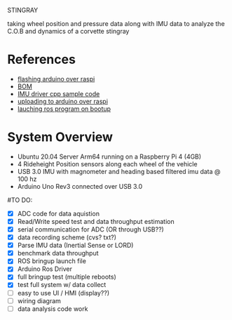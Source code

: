 STINGRAY

taking wheel position and pressure data along with IMU data to analyze the C.O.B and dynamics of a corvette stingray

# References

- [flashing arduino over raspi](https://siytek.com/arduino-cli-raspberry-pi/#Configure-Arduino)
- [BOM](https://docs.google.com/spreadsheets/d/15MNyfEw0GuSBbplbCHpf8V5PrWQOQE57q0T67NCtYUg/edit?usp=sharing)
- [IMU driver cpp sample code](https://github.com/ZFDD96/BWT61CL/blob/master/Sample%20Code.zip)
- [uploading to arduino over raspi](https://github.com/guysoft/OctoPi/issues/23)
- [lauching ros program on bootup](https://roboticsbackend.com/make-a-raspberry-pi-3-program-start-on-boot/)

# System Overview

- Ubuntu 20.04 Server Arm64 running on a Raspberry Pi 4 (4GB)
- 4 Rideheight Position sensors along each wheel of the vehicle
- USB 3.0 IMU with magnometer and heading based filtered imu data @ 100 hz
- Arduino Uno Rev3 connected over USB 3.0

#TO DO:

- [x] ADC code for data aquistion
- [x] Read/Write speed test and data throughput estimation
- [x] serial communication for ADC (OR through USB??)
- [x] data recording scheme (cvs? txt?)
- [x] Parse IMU data (Inertial Sense or LORD)
- [x] benchmark data throughput
- [x] ROS bringup launch file
- [x] Arduino Ros Driver
- [x] full bringup test (multiple reboots)
- [x] test full system w/ data collect
- [ ] easy to use UI / HMI (display??)
- [ ] wiring diagram
- [ ] data analysis code work
